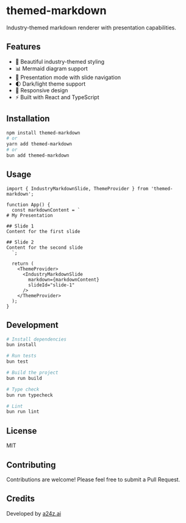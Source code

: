 # themed-markdown

Industry-themed markdown renderer with presentation capabilities.

## Features

- 🎨 Beautiful industry-themed styling
- 📊 Mermaid diagram support
- 🎯 Presentation mode with slide navigation
- 🌓 Dark/light theme support
- 📱 Responsive design
- ⚡ Built with React and TypeScript

## Installation

```bash
npm install themed-markdown
# or
yarn add themed-markdown
# or
bun add themed-markdown
```

## Usage

```tsx
import { IndustryMarkdownSlide, ThemeProvider } from 'themed-markdown';

function App() {
  const markdownContent = `
# My Presentation

## Slide 1
Content for the first slide

## Slide 2
Content for the second slide
  `;

  return (
    <ThemeProvider>
      <IndustryMarkdownSlide 
        markdown={markdownContent}
        slideId="slide-1"
      />
    </ThemeProvider>
  );
}
```

## Development

```bash
# Install dependencies
bun install

# Run tests
bun test

# Build the project
bun run build

# Type check
bun run typecheck

# Lint
bun run lint
```

## License

MIT

## Contributing

Contributions are welcome! Please feel free to submit a Pull Request.

## Credits

Developed by [a24z.ai](https://a24z.ai)
